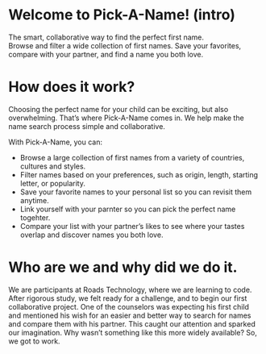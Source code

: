# Welcome to Pick-A-Name! (intro)
The smart, collaborative way to find the perfect first name. <br>
Browse and filter a wide collection of first names. Save your favorites, compare with your partner, and find a name you both love.

# How does it work?
Choosing the perfect name for your child can be exciting, but also overwhelming. That’s where Pick-A-Name comes in. We help make the name search process simple and collaborative.

With Pick-A-Name, you can:
  * Browse a large collection of first names from a variety of countries, cultures and styles.
  * Filter names based on your preferences, such as origin, length, starting letter, or popularity.
  * Save your favorite names to your personal list so you can revisit them anytime.
  * Link yourself with your parnter so you can pick the perfect name togehter.
  * Compare your list with your partner’s likes to see where your tastes overlap and discover names you both love.

# Who are we and why did we do it.
We are participants at Roads Technology, where we are learning to code. After rigorous study, we felt ready for a challenge, and to begin our first collaborative project.
One of the counselors was expecting his first child and mentioned his wish for an easier and better way to search for names and compare them with his partner.
This caught our attention and sparked our imagination. Why wasn’t something like this more widely available? So, we got to work.
